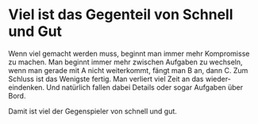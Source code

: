 # Viel ist das Gegenteil von Schnell und Gut

Wenn viel gemacht werden muss, beginnt man immer mehr Kompromisse zu machen. 
Man beginnt immer mehr zwischen Aufgaben zu wechseln, wenn man gerade mit A nicht weiterkommt, fängt man B an, dann C.
Zum Schluss ist das Wenigste fertig. Man verliert viel Zeit an das wieder-eindenken.
Und natürlich fallen dabei Details oder sogar Aufgaben über Bord.

Damit ist viel der Gegenspieler von schnell und gut.